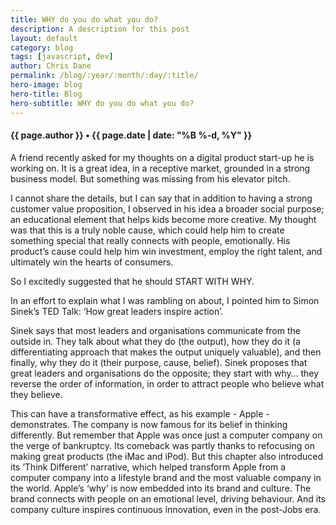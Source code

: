 ```yaml
---
title: WHY do you do what you do?
description: A description for this post
layout: default
category: blog
tags: [javascript, dev]
author: Chris Dane
permalink: /blog/:year/:month/:day/:title/
hero-image: blog
hero-title: Blog
hero-subtitle: WHY do you do what you do?
---
```


<div class="container">
 <h4>{{ page.author }} &bull; {{ page.date | date: "%B %-d, %Y" }}</h4>
A friend recently asked for my thoughts on a digital product start-up he is working on. It is a great idea, in a receptive market, grounded in a strong business model. But something was missing from his elevator pitch.

I cannot share the details, but I can say that in addition to having a strong customer value proposition, I observed in his idea a broader social purpose; an educational element that helps kids become more creative. My thought was that this is a truly noble cause, which could help him to create something special that really connects with people, emotionally. His product’s cause could help him win investment, employ the right talent, and ultimately win the hearts of consumers.

<!--more-->

So I excitedly suggested that he should START WITH WHY.

In an effort to explain what I was rambling on about, I pointed him to Simon Sinek’s TED Talk: ‘How great leaders inspire action’.

Sinek says that most leaders and organisations communicate from the outside in. They talk about what they do (the output), how they do it (a differentiating approach that makes the output uniquely valuable), and then finally, why they do it (their purpose, cause, belief). Sinek proposes that great leaders and organisations do the opposite; they start with why… they reverse the order of information, in order to attract people who believe what they believe.

This can have a transformative effect, as his example - Apple - demonstrates. The company is now famous for its belief in thinking differently. But remember that Apple was once just a computer company on the verge of bankruptcy. Its comeback was partly thanks to refocusing on making great products (the iMac and iPod). But this chapter also introduced its ‘Think Different’ narrative, which helped transform Apple from a computer company into a lifestyle brand and the most valuable company in the world. Apple’s ‘why’ is now embedded into its brand and culture. The brand connects with people on an emotional level, driving behaviour. And its company culture inspires continuous innovation, even in the post-Jobs era.
</div>